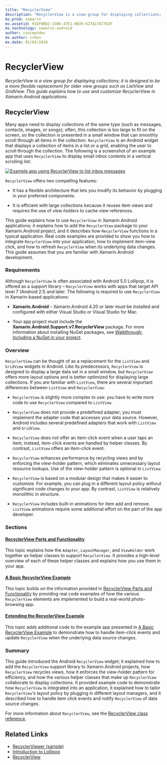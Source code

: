 ```yaml
---
title: "RecyclerView"
description: "RecyclerView is a view group for displaying collections; it is designed to be a more flexible replacement for older view groups such as ListView and GridView.  This guide explains how to use and customize RecyclerView in Xamarin.Android applications."
ms.prod: xamarin
ms.assetid: 91EF0BD2-3306-47E1-9B39-627A1787762F
ms.technology: xamarin-android
author: conceptdev
ms.author: crdun
ms.date: 01/03/2018
---
```


# RecyclerView

_RecyclerView is a view group for displaying collections; it is designed to be a more flexible replacement for older view groups such as ListView and GridView.  This guide explains how to use and customize RecyclerView in Xamarin.Android applications._

## RecyclerView

Many apps need to display collections of the same type (such as
messages, contacts, images, or songs); often, this collection is too
large to fit on the screen, so the collection is presented in a small
window that can smoothly scroll through all items in the collection.
`RecyclerView` is an Android widget that displays a collection of
items in a list or a grid, enabling the user to scroll through the
collection. The following is a screenshot of an example app that uses
`RecyclerView` to display email inbox contents in a vertical
scrolling list:

[![Example app using RecyclerView to list inbox messages](images/01-recyclerview-example-sml.png)](images/01-recyclerview-example.png#lightbox)

`RecyclerView` offers two compelling features:

-  It has a flexible architecture that lets you modify its behavior
   by plugging in your preferred components.

-  It is efficient with large collections because it reuses item views
   and requires the use of *view holders* to cache view references.

This guide explains how to use `RecyclerView` in Xamarin.Android
applications; it explains how to add the `RecyclerView` package to
your Xamarin.Android project, and it describes how `RecyclerView`
functions in a typical application. Real code examples are provided to
show you how to integrate `RecyclerView` into your application, how
to implement item-view click, and how to refresh `RecyclerView` when
its underlying data changes. This guide assumes that you are familiar
with Xamarin.Android development.


### Requirements

Although `RecyclerView` is often associated with Android 5.0
Lollipop, it is offered as a support library &ndash; `RecyclerView`
works with apps that target API level 7 (Android 2.1) and later. The
following is required to use `RecyclerView` in Xamarin-based
applications:

-  **Xamarin.Android** &ndash; Xamarin.Android 4.20 or later must be
   installed and configured with either Visual Studio or Visual Studio for Mac.

-  Your app project must include the **Xamarin.Android.Support.v7.RecyclerView**
   package. For more information about installing NuGet packages, see
   [Walkthrough: Including a NuGet in your project](https://docs.microsoft.com/visualstudio/mac/nuget-walkthrough).


### Overview

`RecyclerView` can be thought of as a replacement for the
`ListView` and `GridView` widgets in Android. Like its
predecessors, `RecyclerView` is designed to display a large data set
in a small window, but `RecyclerView` offers more layout options and
is better optimized for displaying large collections. If you are
familiar with `ListView`, there are several important differences
between `ListView` and `RecyclerView`:

-   `RecyclerView` is slightly more complex to use: you have to write
    more code to use `RecyclerView` compared to `ListView`.

-   `RecyclerView` does not provide a predefined adapter; you must
    implement the adapter code that accesses your data source. However,
    Android includes several predefined adapters that work with
    `ListView` and `GridView`.

-   `RecyclerView` does not offer an item-click event when a user
    taps an item; instead, item-click events are handled by helper
    classes. By contrast, `ListView` offers an item-click event.

-   `RecyclerView` enhances performance by recycling views and by
    enforcing the view-holder pattern, which eliminates unnecessary
    layout resource lookups. Use of the view-holder pattern is optional
    in `ListView`.

-   `RecyclerView` is based on a modular design that makes it
    easier to customize. For example, you can plug in a different
    layout policy without significant code changes to your app.
    By contrast, `ListView` is relatively monolithic in structure.

-   `RecyclerView` includes built-in animations for item add and
    remove. `ListView` animations require some additional effort
    on the part of the app developer.


### Sections

#### [RecyclerView Parts and Functionality](~/android/user-interface/layouts/recycler-view/parts-and-functionality.md)

This topic explains how the `Adapter`, `LayoutManager`, and
`ViewHolder` work together as helper classes to support `RecyclerView`.
It provides a high-level overview of each of these helper classes and
explains how you use them in your app.

#### [A Basic RecyclerView Example](~/android/user-interface/layouts/recycler-view/recyclerview-example.md)

This topic builds on the information provided in
[RecyclerView Parts and Functionality](~/android/user-interface/layouts/recycler-view/parts-and-functionality.md)
by providing real code examples of how the various `RecyclerView` elements are
implemented to build a real-world photo-browsing app.

#### [Extending the RecyclerView Example](~/android/user-interface/layouts/recycler-view/extending-the-example.md)

This topic adds additional code to the example app presented in
[A Basic RecyclerView Example](~/android/user-interface/layouts/recycler-view/recyclerview-example.md)
to demonstrate how to handle item-click events and update `RecyclerView` when the
underlying data source changes.


### Summary

This guide introduced the Android `RecyclerView` widget; it explained
how to add the `RecyclerView` support library to Xamarin.Android
projects, how `RecyclerView` recycles views, how it enforces the
view-holder pattern for efficiency, and how the various helper classes
that make up `RecyclerView` collaborate to display collections. It
provided example code to demonstrate how `RecyclerView` is integrated
into an application, it explained how to tailor `RecyclerView`'s
layout policy by plugging in different layout managers, and it
described how to handle item click events and notify `RecyclerView`
of data source changes.

For more information about `RecyclerView`, see the
[RecyclerView class reference](https://developer.android.com/reference/android/support/v7/widget/RecyclerView.html).


## Related Links

- [RecyclerViewer (sample)](https://docs.microsoft.com/samples/xamarin/monodroid-samples/android50-recyclerviewer)
- [Introduction to Lollipop](~/android/platform/lollipop.md)
- [RecyclerView](https://developer.android.com/reference/android/support/v7/widget/RecyclerView.html)
